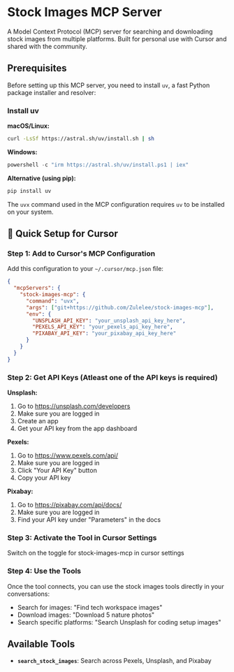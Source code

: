 # Stock Images MCP Server

A Model Context Protocol (MCP) server for searching and downloading stock images from multiple platforms. Built for personal use with Cursor and shared with the community.

## Prerequisites

Before setting up this MCP server, you need to install `uv`, a fast Python package installer and resolver:

### Install uv

**macOS/Linux:**

```bash
curl -LsSf https://astral.sh/uv/install.sh | sh
```

**Windows:**

```powershell
powershell -c "irm https://astral.sh/uv/install.ps1 | iex"
```

**Alternative (using pip):**

```bash
pip install uv
```

The `uvx` command used in the MCP configuration requires `uv` to be installed on your system.

## 🚀 Quick Setup for Cursor

### Step 1: Add to Cursor's MCP Configuration

Add this configuration to your `~/.cursor/mcp.json` file:

```json
{
  "mcpServers": {
    "stock-images-mcp": {
      "command": "uvx",
      "args": ["git+https://github.com/Zulelee/stock-images-mcp"],
      "env": {
        "UNSPLASH_API_KEY": "your_unsplash_api_key_here",
        "PEXELS_API_KEY": "your_pexels_api_key_here",
        "PIXABAY_API_KEY": "your_pixabay_api_key_here"
      }
    }
  }
}
```

### Step 2: Get API Keys (Atleast one of the API keys is required)

**Unsplash:**

1. Go to https://unsplash.com/developers
2. Make sure you are logged in
3. Create an app
4. Get your API key from the app dashboard

**Pexels:**

1. Go to https://www.pexels.com/api/
2. Make sure you are logged in
3. Click "Your API Key" button
4. Copy your API key

**Pixabay:**

1. Go to https://pixabay.com/api/docs/
2. Make sure you are logged in
3. Find your API key under "Parameters" in the docs

### Step 3: Activate the Tool in Cursor Settings

Switch on the toggle for stock-images-mcp in cursor settings

### Step 4: Use the Tools

Once the tool connects, you can use the stock images tools directly in your conversations:

- Search for images: "Find tech workspace images"
- Download images: "Download 5 nature photos"
- Search specific platforms: "Search Unsplash for coding setup images"

## Available Tools

- **`search_stock_images`**: Search across Pexels, Unsplash, and Pixabay
